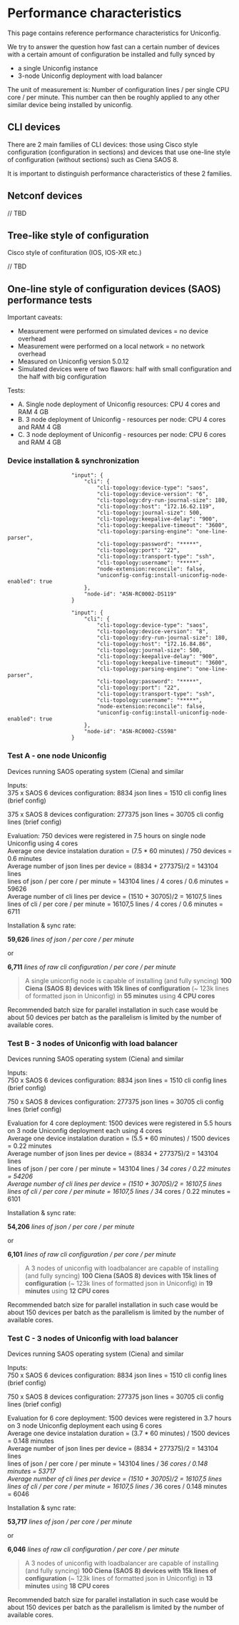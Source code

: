 # Performance characteristics

This page contains reference performance characteristics for Uniconfig.

We try to answer the question how fast can a certain number of devices with a certain amount of configuration
be installed and fully synced by
- a single Uniconfig instance
- 3-node Uniconfig deployment with load balancer

The unit of measurement is: Number of configuration lines / per single CPU core / per minute.
This number can then be roughly applied to any other similar device being installed by uniconfig.

## CLI devices

There are 2 main families of CLI devices: those using Cisco style configuration (configuration in sections)
and devices that use one-line style of configuration (without sections) such as Ciena SAOS 8.

It is important to distinguish performance characteristics of these 2 families. 

## Netconf devices

// TBD

## Tree-like style of configuration
Cisco style of confituration (IOS, IOS-XR etc.)

// TBD


## One-line style of configuration devices (SAOS) performance tests

Important caveats:
- Measurement were performed on simulated devices = no device overhead
- Measurement were performed on a local network = no network overhead
- Measured on Uniconfig version 5.0.12
- Simulated devices were of two flawors: half with small configuration and the half with big configuration

Tests:
- A. Single node deployment of Uniconfig resources: CPU 4 cores and RAM 4 GB
- B. 3 node deployment of Uniconfig - resources per node: CPU 4 cores and RAM 4 GB
- C. 3 node deployment of Uniconfig - resources per node: CPU 6 cores and RAM 4 GB

### Device installation & synchronization 

                        "input": { 
                            "cli": {
                                "cli-topology:device-type": "saos",
                                "cli-topology:device-version": "6",
                                "cli-topology:dry-run-journal-size": 180,
                                "cli-topology:host": "172.16.62.119",
                                "cli-topology:journal-size": 500,
                                "cli-topology:keepalive-delay": "900",
                                "cli-topology:keepalive-timeout": "3600",
                                "cli-topology:parsing-engine": "one-line-parser",
                                "cli-topology:password": "*****",
                                "cli-topology:port": "22",
                                "cli-topology:transport-type": "ssh",
                                "cli-topology:username": "*****",
                                "node-extension:reconcile": false,
                                "uniconfig-config:install-uniconfig-node-enabled": true
                            },
                            "node-id": "ASN-RC0002-DS119"
                        }

                        "input": { 
                            "cli": {
                                "cli-topology:device-type": "saos",
                                "cli-topology:device-version": "8",
                                "cli-topology:dry-run-journal-size": 180,
                                "cli-topology:host": "172.16.84.86",
                                "cli-topology:journal-size": 500,
                                "cli-topology:keepalive-delay": "900",
                                "cli-topology:keepalive-timeout": "3600",
                                "cli-topology:parsing-engine": "one-line-parser",
                                "cli-topology:password": "*****",
                                "cli-topology:port": "22",
                                "cli-topology:transport-type": "ssh",
                                "cli-topology:username": "*****",
                                "node-extension:reconcile": false,
                                "uniconfig-config:install-uniconfig-node-enabled": true
                            },
                            "node-id": "ASN-RC0002-CS598"
                        }
 

### Test A - one node Uniconfig
Devices running SAOS operating system (Ciena) and similar

Inputs:  
375 x SAOS 6 devices configuration:
8834 json lines = 1510 cli config lines (brief config)

375 x SAOS 8 devices configuration:
277375 json lines = 30705  cli config lines (brief config)

Evaluation:
750 devices were registered in 7.5 hours on single node Uniconfig using 4 cores  
Average one device instalation duration = (7.5 * 60 minutes) / 750 devices = 0.6 minutes  
Average number of json lines per device = (8834 + 277375)/2 = 143104 lines  
lines of json / per core / per minute = 143104 lines / 4 cores / 0.6 minutes = 59626  
Average number of cli lines per device = (1510 + 30705)/2 = 16107,5 lines  
lines of cli / per core / per minute = 16107,5 lines / 4 cores / 0.6 minutes = 6711  

Installation & sync rate:

**59,626** *lines of json / per core / per minute*

or

**6,711** *lines of raw cli configuration / per core / per minute*

> A single uniconfig node is capable of installing (and fully syncing)
> **100 Ciena (SAOS 8) devices with 15k lines of configuration** (~ 123k lines of formatted json in Uniconfig)
> in **55 minutes** using **4 CPU cores**

Recommended batch size for parallel installation in such case would be about 50 devices per batch as the parallelism is limited by the number of available cores.

### Test B - 3 nodes of Uniconfig with load balancer

Devices running SAOS operating system (Ciena) and similar

Inputs:  
750 x SAOS 6 devices configuration:
8834 json lines = 1510 cli config lines (brief config)

750 x SAOS 8 devices configuration:
277375 json lines = 30705  cli config lines (brief config)

Evaluation for 4 core deployment:
1500 devices were registered in 5.5 hours on 3 node Uniconfig deployment each using 4 cores  
Average one device instalation duration = (5.5 * 60 minutes) / 1500 devices = 0.22 minutes  
Average number of json lines per device = (8834 + 277375)/2 = 143104 lines  
lines of json / per core / per minute = 143104 lines / 3*4 cores / 0.22 minutes = 54206  
Average number of cli lines per device = (1510 + 30705)/2 = 16107,5 lines  
lines of cli / per core / per minute = 16107,5 lines / 3*4 cores / 0.22 minutes = 6101  

Installation & sync rate:

**54,206** *lines of json / per core / per minute*

or

**6,101** *lines of raw cli configuration / per core / per minute*

> A 3 nodes of uniconfig with loadbalancer are capable of installing (and fully syncing)
> **100 Ciena (SAOS 8) devices with 15k lines of configuration** (~ 123k lines of formatted json in Uniconfig)
> in **19 minutes** using **12 CPU cores**

Recommended batch size for parallel installation in such case would be about 150 devices per batch as the parallelism is limited by the number of available cores.

### Test C - 3 nodes of Uniconfig with load balancer

Devices running SAOS operating system (Ciena) and similar

Inputs:  
750 x SAOS 6 devices configuration:
8834 json lines = 1510 cli config lines (brief config)

750 x SAOS 8 devices configuration:
277375 json lines = 30705  cli config lines (brief config)

Evaluation for 6 core deployment:
1500 devices were registered in 3.7 hours on 3 node Uniconfig deployment each using 6 cores  
Average one device instalation duration = (3.7 * 60 minutes) / 1500 devices = 0.148 minutes  
Average number of json lines per device = (8834 + 277375)/2 = 143104 lines  
lines of json / per core / per minute = 143104 lines / 3*6 cores / 0.148 minutes = 53717  
Average number of cli lines per device = (1510 + 30705)/2 = 16107,5 lines  
lines of cli / per core / per minute = 16107,5 lines / 3*6 cores / 0.148 minutes = 6046  

Installation & sync rate:

**53,717** *lines of json / per core / per minute*

or

**6,046** *lines of raw cli configuration / per core / per minute*

> A 3 nodes of uniconfig with loadbalancer are capable of installing (and fully syncing)
> **100 Ciena (SAOS 8) devices with 15k lines of configuration** (~ 123k lines of formatted json in Uniconfig)
> in **13 minutes** using **18 CPU cores**


Recommended batch size for parallel installation in such case would be about 150 devices per batch as the parallelism is limited by the number of available cores.
